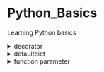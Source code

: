 # Python_Basics
Learning Python basics

<details>
<summary>decorator</summary>
  
> deco.py 
>   
> ```python
> def deco(func_name):
>     print(11)
>     def _deco(*args, **kwargs):
>         print(33)
>         result = func_name(*args, **kwargs)
>         return result
>     print(22)
>     return _deco
> 
> @deco
> def test(x,y):
>     print(44)
>     return x+y
> 
> test(10,20)
> test(30,40)
> ```
> 위의 deco.py를 실행시킬경우, 결과는 아래와 같이 나옴. 
>   
> ```
> 11
> 22
> 33
> 44
> 33
> 44
> ```
>
> ```
> deco함수는 데코레이터 함수로, 인자로 함수이름을 받음.
>
> def test(x,y) 에서, test를 정의할때 데코함수 deco가 먼저 실행됨.
> 이때 deco는 11을 출력하고, 내부함수 _deco를 정의하고 22를 출력함.
> 이후 내부함수 _deco를 리턴하면서 test(10,20)를 실행함, 이때 33을 출력.
> 그후 test에서 44를 출력. 이후 test(30,40)을 실행.
> decorator함수인 deco는 test를 정의할때 한번 실행되므로, 11 22는 한번 출력이되고,
> test는 _deco를 먼저 실행하므로 33후 test에서 44를 출력하는것임. 
>
> 상기할점은, 데코레이터함수(deco)는 내부함수(_deco)를 정의하기 위해 단 한번 @deco에서 실행이되고, 
> 그 이후 deco된 함수(test)가 실행될때는 내부함수만 실행되는것임.
> ```

</details>

<details>
<summary>defaultdict</summary>

> ``` 
> defaultdict는 매우 간단함.
> 기존의 dict는 key가 존재하는지 체크해주어야 하는데, defaultdict는 key가 없더라도 value값을 설정해줌.
> 
> 예를 들어, list의 요소가 key, 요소들의 출현횟수를 value로 갖는 dict를 선언할때, defaultdict로 선언 할 수 있음.
> 이 때 defaultdict 의 value값을 명시해줄수있는데, int로 선언해줌.
> ```
> 
> defaultdict.py
> ```python
> from collections import defaultdict
> 
> numbers=[1,4,5,1,3,10,8,4,1,1]
> numbers_defaultdict=defaultdict(int)
> 
> for i in numbers:
>     numbers_defaultdict[i]+=1
> 
> print(numbers_defaultdict)
> ```
> 
> 위 코드의 출력결과는 
> 
> ```python
> defaultdict(<class 'int'>, {1: 4, 4: 2, 5: 1, 3: 1, 10: 1, 8: 1})
> ```

</details>

<details>

<summary>function parameter</summary>

> function_parameters.py
> ```python
> 
> '''
> From a function's perspective:
> 
> A parameter is the variable listed inside the parentheses in the function definition.
> 
> An argument is the value that is sent to the function when it is called.
> '''
> 
> #function with two parameters
> def foo1(name1, name2):
>     print(name1, name2)
> 
> #function with three parameters
> def foo2(name1, name2, name3):
>     print(name1, name2, name3)
> 
> #function with one parameter, and one default parameter
> #non-default arguments cannot appear after default arguments
> def foo3(name1, name2='Dragonite'):
>     print(name1, name2)
> 
> #function with non-keyword arguments
> #args will be tuple
> def foo4(*args):
>     print(args)
> 
> #function with keyword arguments
> #kwargs will be dict
> def foo5(**kwargs):
>     print(kwargs)
> 
> 
> #call with positional arguments
> foo1('Jigglypuff','Dragonite')
> 
> #call with keyword arguments
> foo2(name2='Ditto', name3='Jigglypuff', name1='Lapras')
> 
> #call with mixing positional arguments & keyword arguments
> #positional arguments cannot appear after keyword arguments
> foo2('Ditto', name3='Lapras', name2='Mew')
> 
> #call with only one argument
> foo3('Jigglypuff')
> 
> #call with arbitrary number of arguments
> foo4('Mew', 'Ditto', 'Lapras', ('Plusle','Minun'))
> 
> #call with arbitrary number of arguments, each argument's types are key=value
> foo5(name1='Mew', name2='Ditto', name3='Lapras', name4='Snorlax')
> ```
> 
> ```
> 함수를 호출할때, positional arguments, keyword arguments 구분을 잘 해야함.
> positional argument 는 keyword argument 다음에 나올 수 없음.
> *args, **kwargs 의 리턴값은 각각 튜플, 딕셔너리임.
> ```
>
> 출력결과
> 
> ```
> 
> Jigglypuff Dragonite
> Lapras Ditto Jigglypuff
> Ditto Mew Lapras
> Jigglypuff Dragonite
> ('Mew', 'Ditto', 'Lapras', ('Plusle', 'Minun'))
> {'name1': 'Mew', 'name2': 'Ditto', 'name3': 'Lapras', 'name4': 'Snorlax'}
> 
> ```






</details>
